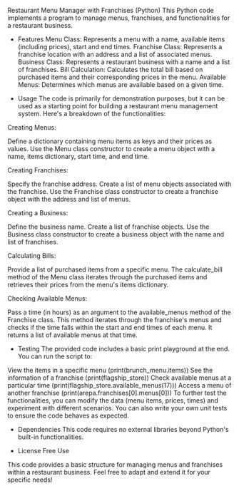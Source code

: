 Restaurant Menu Manager with Franchises (Python)
This Python code implements a program to manage menus, franchises, and functionalities for a restaurant business.

- Features
Menu Class: Represents a menu with a name, available items (including prices), start and end times.
Franchise Class: Represents a franchise location with an address and a list of associated menus.
Business Class: Represents a restaurant business with a name and a list of franchises.
Bill Calculation: Calculates the total bill based on purchased items and their corresponding prices in the menu.
Available Menus: Determines which menus are available based on a given time.

- Usage
The code is primarily for demonstration purposes, but it can be used as a starting point for building a restaurant menu management system. Here's a breakdown of the functionalities:

Creating Menus:

Define a dictionary containing menu items as keys and their prices as values.
Use the Menu class constructor to create a menu object with a name, items dictionary, start time, and end time.

Creating Franchises:

Specify the franchise address.
Create a list of menu objects associated with the franchise.
Use the Franchise class constructor to create a franchise object with the address and list of menus.

Creating a Business:

Define the business name.
Create a list of franchise objects.
Use the Business class constructor to create a business object with the name and list of franchises.

Calculating Bills:

Provide a list of purchased items from a specific menu.
The calculate_bill method of the Menu class iterates through the purchased items and retrieves their prices from the menu's items dictionary.

Checking Available Menus:

Pass a time (in hours) as an argument to the available_menus method of the Franchise class.
This method iterates through the franchise's menus and checks if the time falls within the start and end times of each menu. It returns a list of available menus at that time.

- Testing
The provided code includes a basic print playground at the end. You can run the script to:

View the items in a specific menu (print(brunch_menu.items))
See the information of a franchise (print(flagship_store))
Check available menus at a particular time (print(flagship_store.available_menus(17)))
Access a menu of another franchise (print(arepa.franchises[0].menus[0]))
To further test the functionalities, you can modify the data (menu items, prices, times) and experiment with different scenarios. You can also write your own unit tests to ensure the code behaves as expected.

- Dependencies
This code requires no external libraries beyond Python's built-in functionalities.

- License
  Free Use

This code provides a basic structure for managing menus and franchises within a restaurant business. Feel free to adapt and extend it for your specific needs!
